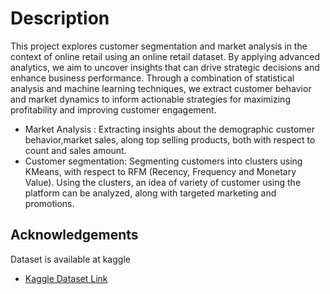 
# Description

This project explores customer segmentation and market analysis in the context of online retail using an online retail dataset. By applying advanced analytics, we aim to uncover insights that can drive strategic decisions and enhance business performance. Through a combination of statistical analysis and machine learning techniques, we extract customer behavior and market dynamics to inform actionable strategies for maximizing profitability and improving customer engagement.

- Market Analysis : Extracting insights about the demographic customer behavior,market sales, along top selling products, both with respect to count and sales amount.
- Customer segmentation: Segmenting customers into clusters using KMeans, with respect to RFM (Recency, Frequency and Monetary Value). Using the clusters, an idea of variety of customer using the platform can be analyzed, along with targeted marketing and promotions.



## Acknowledgements

Dataset is available at kaggle
 - [Kaggle Dataset Link](https://www.kaggle.com/datasets/ulrikthygepedersen/online-retail-dataset)


